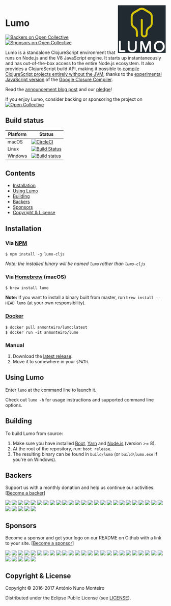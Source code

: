 <img src="./logo/full.png" alt="lumo logo" title="lumo" align="right" width="150" height="150" />

# Lumo
[![Backers on Open Collective](https://opencollective.com/lumo/backers/badge.svg)](#backers)
[![Sponsors on Open Collective](https://opencollective.com/lumo/sponsors/badge.svg)](#sponsors)

Lumo is a standalone ClojureScript environment that runs on Node.js and the V8
JavaScript engine. It starts up instantaneously and has out-of-the-box access to
the entire Node.js ecosystem. It also provides a ClojureScript build API, making
it possible to
[compile ClojureScript projects entirely without the JVM](https://anmonteiro.com/2017/02/compiling-clojurescript-projects-without-the-jvm/),
thanks to the [experimental JavaScript version](https://github.com/google/closure-compiler-js)
of the [Google Closure Compiler](https://github.com/google/closure-compiler).

Read the [announcement blog post](https://anmonteiro.com/2016/11/the-fastest-clojure-repl-in-the-world/)
and our [pledge](https://anmonteiro.com/2017/05/on-lumos-growth-and-sustainability/)!

If you enjoy Lumo, consider backing or sponsoring the project on
<a href="https://opencollective.com/lumo">
  <img alt="Open Collective" width="140px" src="https://opencollective.com/public/images/opencollectivelogo.svg">
</a>

## Build status

| Platform  | Status   |
| --------- | ---------|
| macOS     | [![CircleCI](https://circleci.com/gh/anmonteiro/lumo.svg?style=svg&circle-token=0fb81464fa32b1f2a08972b90ef33e3151fbe0dc)](https://circleci.com/gh/anmonteiro/lumo) |
| Linux     | [![Build Status](https://travis-ci.org/anmonteiro/lumo.svg?branch=master)](https://travis-ci.org/anmonteiro/lumo) |
| Windows   | [![Build status](https://ci.appveyor.com/api/projects/status/oicv0857k05akins?svg=true)](https://ci.appveyor.com/project/anmonteiro/lumo) |

## Contents

- [Installation](#installation)
- [Using Lumo](#using-lumo)
- [Building](#building)
- [Backers](#backers)
- [Sponsors](#sponsors)
- [Copyright & License](#copyright--license)

## Installation

### Via [NPM](https://www.npmjs.com/package/lumo-cljs)

```shell
$ npm install -g lumo-cljs
```

_Note: the installed binary will be named `lumo` rather than `lumo-cljs`_

### Via [Homebrew](http://brew.sh/) (macOS)

```shell
$ brew install lumo
```

**Note:** If you want to install a binary built from master, run `brew install --HEAD lumo`
(at your own responsibility).

### [Docker](https://store.docker.com/community/images/anmonteiro/lumo)

``` shell
$ docker pull anmonteiro/lumo:latest
$ docker run -it anmonteiro/lumo
```

### Manual

1. Download the [latest release](https://github.com/anmonteiro/lumo/releases/latest).
2. Move it to somewhere in your `$PATH`.

## Using Lumo

Enter `lumo` at the command line to launch it.

Check out `lumo -h` for usage instructions and supported command line options.

## Building

To build Lumo from source:

1. Make sure you have installed [Boot](http://boot-clj.com/), [Yarn](https://yarnpkg.com/) and [Node.js](https://nodejs.org/en/download/current/) (version >= 8).
2. At the root of the repository, run: `boot release`.
3. The resulting binary can be found in `build/lumo` (or `build\lumo.exe` if you're
on Windows).

## Backers

Support us with a monthly donation and help us continue our activities. [[Become a backer](https://opencollective.com/lumo#backer)]

<a href="https://opencollective.com/lumo/backer/0/website" target="_blank"><img src="https://opencollective.com/lumo/backer/0/avatar.svg"></a>
<a href="https://opencollective.com/lumo/backer/1/website" target="_blank"><img src="https://opencollective.com/lumo/backer/1/avatar.svg"></a>
<a href="https://opencollective.com/lumo/backer/2/website" target="_blank"><img src="https://opencollective.com/lumo/backer/2/avatar.svg"></a>
<a href="https://opencollective.com/lumo/backer/3/website" target="_blank"><img src="https://opencollective.com/lumo/backer/3/avatar.svg"></a>
<a href="https://opencollective.com/lumo/backer/4/website" target="_blank"><img src="https://opencollective.com/lumo/backer/4/avatar.svg"></a>
<a href="https://opencollective.com/lumo/backer/5/website" target="_blank"><img src="https://opencollective.com/lumo/backer/5/avatar.svg"></a>
<a href="https://opencollective.com/lumo/backer/6/website" target="_blank"><img src="https://opencollective.com/lumo/backer/6/avatar.svg"></a>
<a href="https://opencollective.com/lumo/backer/7/website" target="_blank"><img src="https://opencollective.com/lumo/backer/7/avatar.svg"></a>
<a href="https://opencollective.com/lumo/backer/8/website" target="_blank"><img src="https://opencollective.com/lumo/backer/8/avatar.svg"></a>
<a href="https://opencollective.com/lumo/backer/9/website" target="_blank"><img src="https://opencollective.com/lumo/backer/9/avatar.svg"></a>
<a href="https://opencollective.com/lumo/backer/10/website" target="_blank"><img src="https://opencollective.com/lumo/backer/10/avatar.svg"></a>
<a href="https://opencollective.com/lumo/backer/11/website" target="_blank"><img src="https://opencollective.com/lumo/backer/11/avatar.svg"></a>
<a href="https://opencollective.com/lumo/backer/12/website" target="_blank"><img src="https://opencollective.com/lumo/backer/12/avatar.svg"></a>
<a href="https://opencollective.com/lumo/backer/13/website" target="_blank"><img src="https://opencollective.com/lumo/backer/13/avatar.svg"></a>
<a href="https://opencollective.com/lumo/backer/14/website" target="_blank"><img src="https://opencollective.com/lumo/backer/14/avatar.svg"></a>
<a href="https://opencollective.com/lumo/backer/15/website" target="_blank"><img src="https://opencollective.com/lumo/backer/15/avatar.svg"></a>
<a href="https://opencollective.com/lumo/backer/16/website" target="_blank"><img src="https://opencollective.com/lumo/backer/16/avatar.svg"></a>
<a href="https://opencollective.com/lumo/backer/17/website" target="_blank"><img src="https://opencollective.com/lumo/backer/17/avatar.svg"></a>
<a href="https://opencollective.com/lumo/backer/18/website" target="_blank"><img src="https://opencollective.com/lumo/backer/18/avatar.svg"></a>
<a href="https://opencollective.com/lumo/backer/19/website" target="_blank"><img src="https://opencollective.com/lumo/backer/19/avatar.svg"></a>
<a href="https://opencollective.com/lumo/backer/20/website" target="_blank"><img src="https://opencollective.com/lumo/backer/20/avatar.svg"></a>
<a href="https://opencollective.com/lumo/backer/21/website" target="_blank"><img src="https://opencollective.com/lumo/backer/21/avatar.svg"></a>
<a href="https://opencollective.com/lumo/backer/22/website" target="_blank"><img src="https://opencollective.com/lumo/backer/22/avatar.svg"></a>
<a href="https://opencollective.com/lumo/backer/23/website" target="_blank"><img src="https://opencollective.com/lumo/backer/23/avatar.svg"></a>
<a href="https://opencollective.com/lumo/backer/24/website" target="_blank"><img src="https://opencollective.com/lumo/backer/24/avatar.svg"></a>
<a href="https://opencollective.com/lumo/backer/25/website" target="_blank"><img src="https://opencollective.com/lumo/backer/25/avatar.svg"></a>
<a href="https://opencollective.com/lumo/backer/26/website" target="_blank"><img src="https://opencollective.com/lumo/backer/26/avatar.svg"></a>
<a href="https://opencollective.com/lumo/backer/27/website" target="_blank"><img src="https://opencollective.com/lumo/backer/27/avatar.svg"></a>
<a href="https://opencollective.com/lumo/backer/28/website" target="_blank"><img src="https://opencollective.com/lumo/backer/28/avatar.svg"></a>
<a href="https://opencollective.com/lumo/backer/29/website" target="_blank"><img src="https://opencollective.com/lumo/backer/29/avatar.svg"></a>


## Sponsors

Become a sponsor and get your logo on our README on Github with a link to your site. [[Become a sponsor](https://opencollective.com/lumo#sponsor)]

<a href="https://opencollective.com/lumo/sponsor/0/website" target="_blank"><img src="https://opencollective.com/lumo/sponsor/0/avatar.svg"></a>
<a href="https://opencollective.com/lumo/sponsor/1/website" target="_blank"><img src="https://opencollective.com/lumo/sponsor/1/avatar.svg"></a>
<a href="https://opencollective.com/lumo/sponsor/2/website" target="_blank"><img src="https://opencollective.com/lumo/sponsor/2/avatar.svg"></a>
<a href="https://opencollective.com/lumo/sponsor/3/website" target="_blank"><img src="https://opencollective.com/lumo/sponsor/3/avatar.svg"></a>
<a href="https://opencollective.com/lumo/sponsor/4/website" target="_blank"><img src="https://opencollective.com/lumo/sponsor/4/avatar.svg"></a>
<a href="https://opencollective.com/lumo/sponsor/5/website" target="_blank"><img src="https://opencollective.com/lumo/sponsor/5/avatar.svg"></a>
<a href="https://opencollective.com/lumo/sponsor/6/website" target="_blank"><img src="https://opencollective.com/lumo/sponsor/6/avatar.svg"></a>
<a href="https://opencollective.com/lumo/sponsor/7/website" target="_blank"><img src="https://opencollective.com/lumo/sponsor/7/avatar.svg"></a>
<a href="https://opencollective.com/lumo/sponsor/8/website" target="_blank"><img src="https://opencollective.com/lumo/sponsor/8/avatar.svg"></a>
<a href="https://opencollective.com/lumo/sponsor/9/website" target="_blank"><img src="https://opencollective.com/lumo/sponsor/9/avatar.svg"></a>
<a href="https://opencollective.com/lumo/sponsor/10/website" target="_blank"><img src="https://opencollective.com/lumo/sponsor/10/avatar.svg"></a>
<a href="https://opencollective.com/lumo/sponsor/11/website" target="_blank"><img src="https://opencollective.com/lumo/sponsor/11/avatar.svg"></a>
<a href="https://opencollective.com/lumo/sponsor/12/website" target="_blank"><img src="https://opencollective.com/lumo/sponsor/12/avatar.svg"></a>
<a href="https://opencollective.com/lumo/sponsor/13/website" target="_blank"><img src="https://opencollective.com/lumo/sponsor/13/avatar.svg"></a>
<a href="https://opencollective.com/lumo/sponsor/14/website" target="_blank"><img src="https://opencollective.com/lumo/sponsor/14/avatar.svg"></a>
<a href="https://opencollective.com/lumo/sponsor/15/website" target="_blank"><img src="https://opencollective.com/lumo/sponsor/15/avatar.svg"></a>
<a href="https://opencollective.com/lumo/sponsor/16/website" target="_blank"><img src="https://opencollective.com/lumo/sponsor/16/avatar.svg"></a>
<a href="https://opencollective.com/lumo/sponsor/17/website" target="_blank"><img src="https://opencollective.com/lumo/sponsor/17/avatar.svg"></a>
<a href="https://opencollective.com/lumo/sponsor/18/website" target="_blank"><img src="https://opencollective.com/lumo/sponsor/18/avatar.svg"></a>
<a href="https://opencollective.com/lumo/sponsor/19/website" target="_blank"><img src="https://opencollective.com/lumo/sponsor/19/avatar.svg"></a>
<a href="https://opencollective.com/lumo/sponsor/20/website" target="_blank"><img src="https://opencollective.com/lumo/sponsor/20/avatar.svg"></a>
<a href="https://opencollective.com/lumo/sponsor/21/website" target="_blank"><img src="https://opencollective.com/lumo/sponsor/21/avatar.svg"></a>
<a href="https://opencollective.com/lumo/sponsor/22/website" target="_blank"><img src="https://opencollective.com/lumo/sponsor/22/avatar.svg"></a>
<a href="https://opencollective.com/lumo/sponsor/23/website" target="_blank"><img src="https://opencollective.com/lumo/sponsor/23/avatar.svg"></a>
<a href="https://opencollective.com/lumo/sponsor/24/website" target="_blank"><img src="https://opencollective.com/lumo/sponsor/24/avatar.svg"></a>
<a href="https://opencollective.com/lumo/sponsor/25/website" target="_blank"><img src="https://opencollective.com/lumo/sponsor/25/avatar.svg"></a>
<a href="https://opencollective.com/lumo/sponsor/26/website" target="_blank"><img src="https://opencollective.com/lumo/sponsor/26/avatar.svg"></a>
<a href="https://opencollective.com/lumo/sponsor/27/website" target="_blank"><img src="https://opencollective.com/lumo/sponsor/27/avatar.svg"></a>
<a href="https://opencollective.com/lumo/sponsor/28/website" target="_blank"><img src="https://opencollective.com/lumo/sponsor/28/avatar.svg"></a>
<a href="https://opencollective.com/lumo/sponsor/29/website" target="_blank"><img src="https://opencollective.com/lumo/sponsor/29/avatar.svg"></a>


## Copyright & License

Copyright © 2016-2017 António Nuno Monteiro

Distributed under the Eclipse Public License (see [LICENSE](./LICENSE)).
